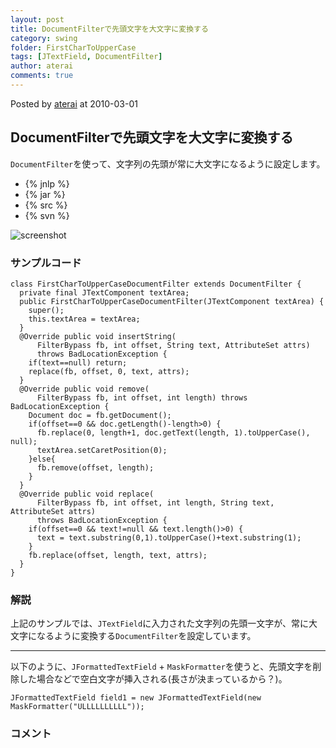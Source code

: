 ```yaml
---
layout: post
title: DocumentFilterで先頭文字を大文字に変換する
category: swing
folder: FirstCharToUpperCase
tags: [JTextField, DocumentFilter]
author: aterai
comments: true
---
```


Posted by [aterai](http://terai.xrea.jp/aterai.html) at 2010-03-01

## DocumentFilterで先頭文字を大文字に変換する
`DocumentFilter`を使って、文字列の先頭が常に大文字になるように設定します。

- {% jnlp %}
- {% jar %}
- {% src %}
- {% svn %}

<!-- dummy comment line for breaking list -->

![screenshot](https://lh4.googleusercontent.com/_9Z4BYR88imo/TQTMuU7OQ-I/AAAAAAAAAZo/jnaPTnPJY4w/s800/FirstCharToUpperCase.png)

### サンプルコード
<pre class="prettyprint"><code>class FirstCharToUpperCaseDocumentFilter extends DocumentFilter {
  private final JTextComponent textArea;
  public FirstCharToUpperCaseDocumentFilter(JTextComponent textArea) {
    super();
    this.textArea = textArea;
  }
  @Override public void insertString(
      FilterBypass fb, int offset, String text, AttributeSet attrs)
      throws BadLocationException {
    if(text==null) return;
    replace(fb, offset, 0, text, attrs);
  }
  @Override public void remove(
      FilterBypass fb, int offset, int length) throws BadLocationException {
    Document doc = fb.getDocument();
    if(offset==0 &amp;&amp; doc.getLength()-length&gt;0) {
      fb.replace(0, length+1, doc.getText(length, 1).toUpperCase(), null);
      textArea.setCaretPosition(0);
    }else{
      fb.remove(offset, length);
    }
  }
  @Override public void replace(
      FilterBypass fb, int offset, int length, String text, AttributeSet attrs)
      throws BadLocationException {
    if(offset==0 &amp;&amp; text!=null &amp;&amp; text.length()&gt;0) {
      text = text.substring(0,1).toUpperCase()+text.substring(1);
    }
    fb.replace(offset, length, text, attrs);
  }
}
</code></pre>

### 解説
上記のサンプルでは、`JTextField`に入力された文字列の先頭一文字が、常に大文字になるように変換する`DocumentFilter`を設定しています。

- - - -
以下のように、`JFormattedTextField` + `MaskFormatter`を使うと、先頭文字を削除した場合などで空白文字が挿入される(長さが決まっているから？)。

<pre class="prettyprint"><code>JFormattedTextField field1 = new JFormattedTextField(new MaskFormatter("ULLLLLLLLLL"));
</code></pre>

### コメント
